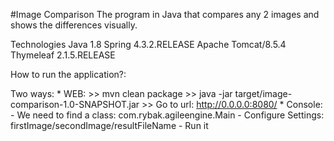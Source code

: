 #Image Comparison
The program in Java that compares any 2 images and shows the differences visually.


Technologies
    Java 1.8
    Spring 4.3.2.RELEASE
    Apache Tomcat/8.5.4
    Thymeleaf 2.1.5.RELEASE


How to run the application?:

Two ways:
    * WEB:
    >> mvn clean package
    >> java -jar target/image-comparison-1.0-SNAPSHOT.jar
    >> Go to url: http://0.0.0.0:8080/
    * Console:
        - We need to find a class: com.rybak.agileengine.Main
        - Configure Settings: firstImage/secondImage/resultFileName
        - Run it
